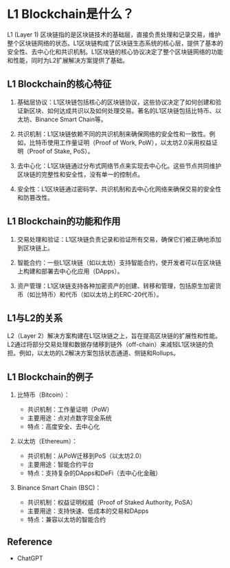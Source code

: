 # L1 Blockchain是什么？
L1 (Layer 1) 区块链指的是区块链技术的基础层，直接负责处理和记录交易，维护整个区块链网络的状态。L1区块链构成了区块链生态系统的核心层，提供了基本的安全性、去中心化和共识机制。L1区块链的核心协议决定了整个区块链网络的功能和性能，同时为L2扩展解决方案提供了基础。


## L1 Blockchain的核心特征

1. 基础层协议：L1区块链包括核心的区块链协议，这些协议决定了如何创建和验证新区块、如何达成共识以及如何处理交易。著名的L1区块链包括比特币、以太坊、Binance Smart Chain等。

2. 共识机制：L1区块链依赖不同的共识机制来确保网络的安全性和一致性。例如，比特币使用工作量证明（Proof of Work, PoW），以太坊2.0采用权益证明（Proof of Stake, PoS）。

3. 去中心化：L1区块链通过分布式网络节点来实现去中心化。这些节点共同维护区块链的完整性和安全性，没有单一的控制点。

4. 安全性：L1区块链通过密码学、共识机制和去中心化网络来确保交易的安全性和防篡改性。

## L1 Blockchain的功能和作用

1. 交易处理和验证：L1区块链负责记录和验证所有交易，确保它们被正确地添加到区块链上。

2. 智能合约：一些L1区块链（如以太坊）支持智能合约，使开发者可以在区块链上构建和部署去中心化应用（DApps）。

3. 资产管理：L1区块链支持各种加密资产的创建、转移和管理，包括原生加密货币（如比特币）和代币（如以太坊上的ERC-20代币）。

## L1与L2的关系

L2（Layer 2）解决方案构建在L1区块链之上，旨在提高区块链的扩展性和性能。L2通过将部分交易处理和数据存储移到链外（off-chain）来减轻L1区块链的负担。例如，以太坊的L2解决方案包括状态通道、侧链和Rollups。

## L1 Blockchain的例子

1. 比特币（Bitcoin）：
   - 共识机制：工作量证明（PoW）
   - 主要用途：点对点数字现金系统
   - 特点：高度安全、去中心化

2. 以太坊（Ethereum）：
   - 共识机制：从PoW迁移到PoS（以太坊2.0）
   - 主要用途：智能合约平台
   - 特点：支持复杂的DApps和DeFi（去中心化金融）

3. Binance Smart Chain (BSC)：
   - 共识机制：权益证明权威（Proof of Staked Authority, PoSA）
   - 主要用途：支持快速、低成本的交易和DApps
   - 特点：兼容以太坊的智能合约

## Reference
- ChatGPT

